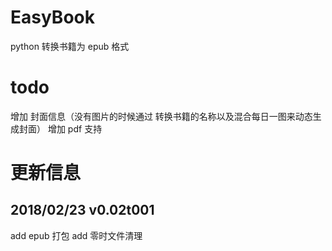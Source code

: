 # EasyBook
python 转换书籍为 epub 格式

# todo
增加 封面信息（没有图片的时候通过 转换书籍的名称以及混合每日一图来动态生成封面）
增加 pdf 支持

# 更新信息
## 2018/02/23 v0.02t001
add epub 打包
add 零时文件清理
